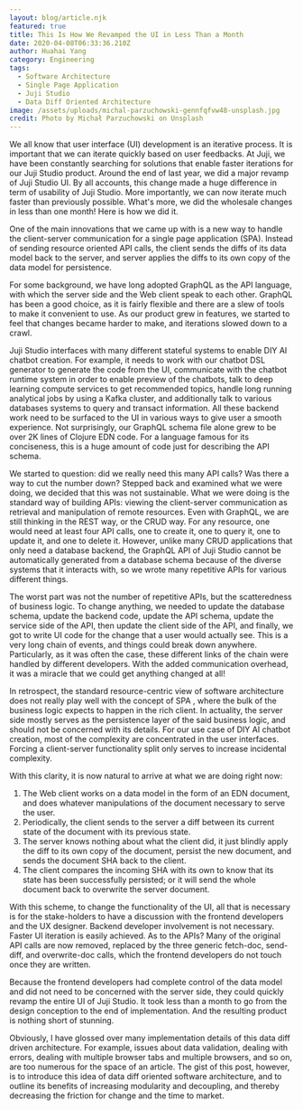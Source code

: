 ```yaml
---
layout: blog/article.njk
featured: true
title: This Is How We Revamped the UI in Less Than a Month
date: 2020-04-08T06:33:36.210Z
author: Huahai Yang
category: Engineering
tags:
  - Software Architecture
  - Single Page Application
  - Juji Studio
  - Data Diff Oriented Architecture
image: /assets/uploads/michal-parzuchowski-gennfqfvw48-unsplash.jpg
credit: Photo by Michał Parzuchowski on Unsplash
---
```

We all know that user interface (UI) development is an iterative process. It is important that we can iterate quickly based on user feedbacks. At Juji, we have been constantly searching for solutions that enable faster iterations for our Juji Studio product. Around the end of last year, we did a major revamp of Juji Studio UI. By all accounts, this change made a huge difference in term of usability of Juji Studio. More importantly, we can now iterate much faster than previously possible. What's more, we did the wholesale changes in less than one month! Here is how we did it.

One of the main innovations that we came up with is a new way to handle the client-server communication for a single page application (SPA). Instead of sending resource oriented API calls, the client sends the diffs of its data model back to the server, and server applies the diffs to its own copy of the data model for persistence.

For some background, we have long adopted GraphQL as the API language, with which the server side and the Web client speak to each other. GraphQL has been a good choice, as it is fairly flexible and there are a slew of tools to make it convenient to use. As our product grew in features, we started to feel that changes became harder to make, and iterations slowed down to a crawl. 

Juji Studio interfaces with many different stateful systems to enable DIY AI chatbot creation. For example, it needs to work with our chatbot DSL generator to generate the code from the UI, communicate with the chatbot runtime system in order to enable preview of the chatbots, talk to deep learning compute services to get recommended topics, handle long running analytical jobs by using a Kafka cluster, and additionally talk to various databases systems to query and transact information. All these backend work need to be surfaced to the UI in various ways to give user a smooth experience. Not surprisingly, our GraphQL schema file alone grew to be over 2K lines of Clojure EDN code. For a language famous for its conciseness, this is a huge amount of code just for describing the API schema.

We started to question: did we really need this many API calls? Was there a way to cut the number down? Stepped back and examined what we were doing, we decided that this was not sustainable. What we were doing is the standard way of building APIs: viewing the client-server communication as retrieval and manipulation of remote resources. Even with GraphQL, we are still thinking in the REST way, or the CRUD way.  For any resource, one would need at least four API calls,  one to create it, one to query it, one to update it, and one to delete it. However, unlike many CRUD applications that only need a database backend, the GraphQL API of Juji Studio cannot be automatically generated from a database schema because of the diverse systems that it interacts with, so we wrote many repetitive APIs for various different things.  

The worst part was not the number of repetitive APIs, but the scatteredness of business logic. To change anything, we needed to update the database schema, update the backend code, update the API schema, update the service side of the API, then update the client side of the API, and finally, we got to write UI code for the change that a user would actually see. This is a very long chain of events, and things could break down anywhere. Particularly, as it was often the case, these different links of the chain were handled by different developers. With the added communication overhead, it was a miracle that we could get anything changed at all! 

In retrospect, the standard resource-centric view of software architecture does not really play well with the concept of SPA , where the bulk of the business logic expects to happen in the rich client. In actuality, the server side mostly serves as the persistence layer of the said business logic, and should not be concerned with its details. For our use case of DIY AI chatbot creation, most of the complexity are concentrated in the user interfaces. Forcing a client-server functionality split only serves to increase incidental complexity.  

With this clarity, it is now natural to arrive at what we are doing right now: 

1. The Web client works on a data model in the form of an EDN document, and does whatever manipulations of the document necessary to serve the user. 
2. Periodically, the client sends to the server a diff between its current state of the document with its previous state.
3. The server knows nothing about what the client did, it just blindly apply the diff to its own copy of the document, persist the new document, and sends the document SHA back to the client.
4. The client compares the incoming SHA with its own to know that its state has been successfully persisted; or it will send the whole document back to overwrite the server document.

With this scheme, to change the functionality of the UI, all that is necessary is for the stake-holders to have a discussion with the frontend developers and the UX designer. Backend developer involvement is not necessary. Faster UI iteration is easily achieved. As to the APIs? Many of the original API calls are now removed, replaced by the three generic fetch-doc, send-diff, and overwrite-doc calls, which the frontend developers do not touch once they are written. 

Because the frontend developers had complete control of the data model and did not need to be concerned with the server side, they could quickly revamp the entire UI of Juji Studio. It took less than a month to go from the design conception to the end of implementation. And the resulting product is nothing short of stunning. 

Obviously, I have glossed over many implementation details of this data diff driven architecture. For example, issues about data validation, dealing with errors, dealing with multiple browser tabs and multiple browsers, and so on, are too numerous for the space of an article. The gist of this post, however, is to introduce this idea of data diff oriented software architecture, and to outline its benefits of increasing modularity and decoupling, and thereby decreasing the friction for change and the time to market.  
